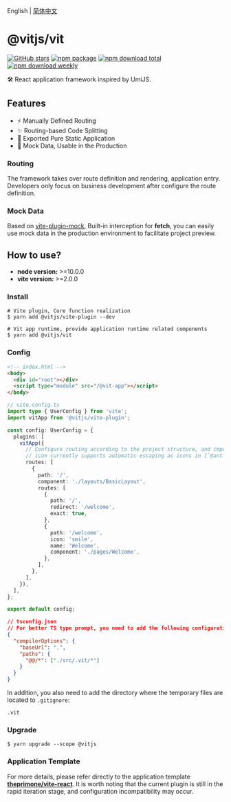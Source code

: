 English | [简体中文](./README.zh-CN.md)

# @vitjs/vit

[![GitHub stars](https://img.shields.io/github/stars/vitjs/vit)](https://github.com/vitjs/vit/stargazers) 
[![npm package](https://img.shields.io/npm/v/@vitjs/vit.svg)](https://www.npmjs.com/package/@vitjs/vit) 
[![npm download total](https://img.shields.io/npm/dt/@vitjs/vit.svg)](https://www.npmjs.com/package/@vitjs/vit) 
[![npm download weekly](https://img.shields.io/npm/dw/@vitjs/vit.svg)](https://www.npmjs.com/package/@vitjs/vit) 


🛠 React application framework inspired by UmiJS.

## Features

- ⚡️ Manually Defined Routing
- ✨ Routing-based Code Splitting
- 🎁 Exported Pure Static Application
- 🎨 Mock Data, Usable in the Production

### Routing

The framework takes over route definition and rendering, application entry. Developers only focus on business development after configure the route definition.

### Mock Data

Based on [vite-plugin-mock](https://github.com/anncwb/vite-plugin-mock), Built-in interception for **fetch**, you can easily use mock data in the production environment to facilitate project preview.

## How to use?

- **node version:** >=10.0.0
- **vite version:** >=2.0.0

### Install

```shell
# Vite plugin, Core function realization
$ yarn add @vitjs/vite-plugin --dev

# Vit app runtime, provide application runtime related components
$ yarn add @vitjs/vit
```

### Config

```html
<!-- index.html -->
<body>
  <div id="root"></div>
  <script type="module" src="/@vit-app"></script>
</body>
```

```ts
// vite.config.ts
import type { UserConfig } from 'vite';
import vitApp from '@vitjs/vite-plugin';

const config: UserConfig = {
  plugins: [
    vitApp({
      // Configure routing according to the project structure, and import components uniformly from the `src` directory
      // icon currently supports automatic escaping as icons in [`@ant-design/icons`](https://ant.design/components/icon/#List-of-icons)
      routes: [
        {
          path: '/',
          component: './layouts/BasicLayout',
          routes: [
            {
              path: '/',
              redirect: '/welcome',
              exact: true,
            },
            {
              path: '/welcome',
              icon: 'smile',
              name: 'Welcome',
              component: './pages/Welcome',
            },
          ],
        },
      ],
    }),
  ],
};

export default config;
```

```json
// tsconfig.json
// For better TS type prompt, you need to add the following configuration
{
  "compilerOptions": {
    "baseUrl": ".",
    "paths": {
      "@@/*": ["./src/.vit/*"]
    }
  }
}
```

In addition, you also need to add the directory where the temporary files are located to `.gitignore`:

```
.vit
```

### Upgrade

```shell
$ yarn upgrade --scope @vitjs
```

### Application Template

For more details, please refer directly to the application template **[theprimone/vite-react](https://github.com/theprimone/vite-react)**. It is worth noting that the current plugin is still in the rapid iteration stage, and configuration incompatibility may occur.
